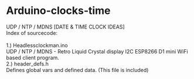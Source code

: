 # Arduino-clocks-time
UDP / NTP / MDNS  [DATE &amp; TIME CLOCK IDEAS] 
<br/>
Index of sourcecode: <br/>
<br/>
1.) Headlessclockman.ino <br/>
    UDP / NTP / MDNS - Retro Liquid Crystal display I2C ESP8266 D1 mini WiFi based client program. <br/>
2.) header_defs.h <br/>
    Defines global vars and defined data. (This file is included) <br/>
    
